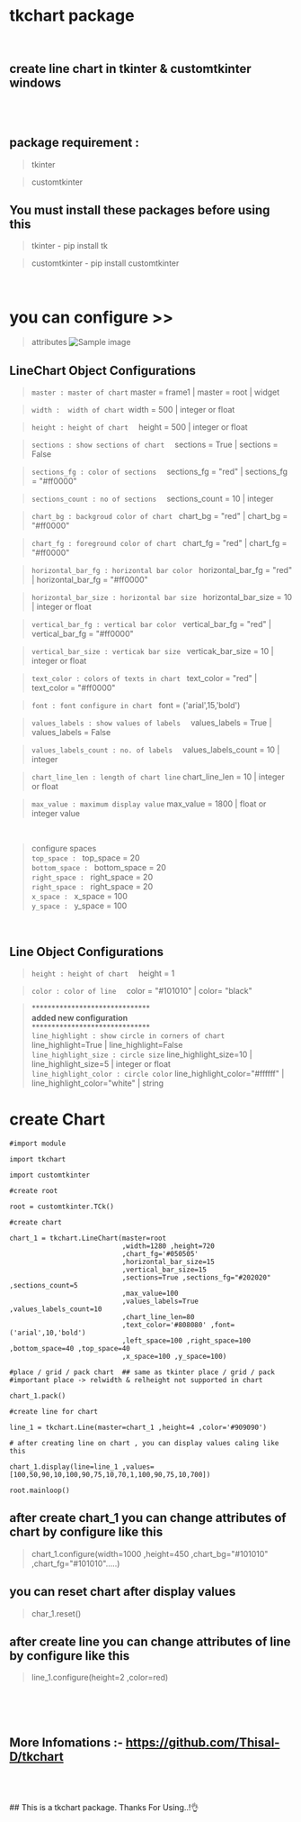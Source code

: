 # tkchart package 
<br>

## create line chart in tkinter & customtkinter windows

<br><br>

## package requirement :

> tkinter

> customtkinter



## You must install these packages before using this
>tkinter - pip install tk

>customtkinter - pip install customtkinter

<br>

#  you can configure >>

>attributes
![Sample image](https://user-images.githubusercontent.com/93121062/233741596-6575f82d-e501-433c-9380-5e3ecf68f853.png?raw=True)


 ## LineChart Object Configurations


> ``` master : master of chart ``` master = frame1 | master = root | widget

> ```width :  width of chart ```width = 500 | integer or float

>```height : height of chart  ``` height = 500 | integer or float

>```sections : show sections of chart  ``` sections = True | sections = False

>```sections_fg : color of sections  ``` sections_fg = "red" | sections_fg = "#ff0000"

>```sections_count : no of sections  ``` sections_count = 10 | integer

>```chart_bg : backgroud color of chart ``` chart_bg = "red" | chart_bg = "#ff0000"

>```chart_fg : foreground color of chart ``` chart_fg = "red" | chart_fg = "#ff0000"

>```horizontal_bar_fg : horizontal bar color ``` horizontal_bar_fg = "red" | horizontal_bar_fg = "#ff0000"

>```horizontal_bar_size : horizontal bar size ``` horizontal_bar_size = 10 | integer or float

>```vertical_bar_fg : vertical bar color ``` vertical_bar_fg = "red" | vertical_bar_fg = "#ff0000"

>```vertical_bar_size : verticak bar size ``` verticak_bar_size = 10 | integer or float

>```text_color : colors of texts in chart ``` text_color = "red" | text_color = "#ff0000"

>```font : font configure in chart ``` font = ('arial',15,'bold')

>```values_labels : show values of labels  ``` values_labels = True | values_labels = False

>```values_labels_count : no. of labels  ``` values_labels_count = 10 | integer

>```chart_line_len : length of chart line``` chart_line_len = 10 | integer or float

>```max_value : maximum display value```  max_value = 1800 | float or integer value


<br>

>configure spaces  \
>```top_space : ```  top_space = 20 \
>```bottom_space : ```  bottom_space = 20\
>```right_space : ```  right_space = 20\
>```right_space : ```  right_space = 20\
>```x_space : ```  x_space = 100\
>```y_space : ```  y_space = 100





<br>

 ## Line Object Configurations

>```height : height of chart  ``` height = 1 

>```color : color of line  ``` color = "#101010" | color= "black"

>********************************\
>added new configuration**\
>******************************\
>```line_highlight : show circle in corners of chart``` line_highlight=True | line_highlight=False \
>```line_highlight_size : circle size``` line_highlight_size=10 | line_highlight_size=5 | integer or float\
>```line_highlight_color : circle color``` line_highlight_color="#ffffff" | line_highlight_color="white" |  string 



# create Chart 

```
#import module 

import tkchart

import customtkinter
```

```
#create root

root = customtkinter.TCk()
```

```
#create chart

chart_1 = tkchart.LineChart(master=root 
                            ,width=1280 ,height=720 
                            ,chart_fg='#050505'
                            ,horizontal_bar_size=15
                            ,vertical_bar_size=15 
                            ,sections=True ,sections_fg="#202020" ,sections_count=5 
                            ,max_value=100
                            ,values_labels=True ,values_labels_count=10
                            ,chart_line_len=80
                            ,text_color='#808080' ,font=('arial',10,'bold') 
                            ,left_space=100 ,right_space=100 ,bottom_space=40 ,top_space=40
                            ,x_space=100 ,y_space=100)

```

```
#place / grid / pack chart  ## same as tkinter place / grid / pack
#important place -> relwidth & relheight not supported in chart

chart_1.pack()
```

```
#create line for chart

line_1 = tkchart.Line(master=chart_1 ,height=4 ,color='#909090')
```

```
# after creating line on chart , you can display values caling like this

chart_1.display(line=line_1 ,values=[100,50,90,10,100,90,75,10,70,1,100,90,75,10,700])
```

```
root.mainloop()
```




## after create chart_1 you can change attributes of chart by configure like this
> chart_1.configure(width=1000 ,height=450 ,chart_bg="#101010" ,chart_fg="#101010".....)

## you can reset chart after display values 
> char_1.reset()

## after create line you can change attributes of line by configure like this

> line_1.configure(height=2 ,color=red)

<br>
<br>
<br>


## More Infomations :- <a href = "https://github.com/Thisal-D/tkchart"> https://github.com/Thisal-D/tkchart </a>


<br>
<br>
<br>
## This is a tkchart package. Thanks For Using..!👌